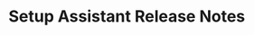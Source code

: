 <!-- Release notes authoring guidelines: http://keepachangelog.com/ -->

# Setup Assistant Release Notes

<!-- ## [Unreleased] -->

<!--## [VERSION] - [RELEASE_DATE]-->
